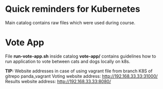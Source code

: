 # Quick reminders for Kubernetes 
Main catalog contains raw files which were used during course.

# Vote App
File **run-vote-app.sh** inside catalog **vote-app/** contains guidelines how to run application to vote between cats and dogs locally on k8s.

**TIP:** Website addresses in case of using vagrant file from branch K8S of gitrepo panda_vagrant
Voting website address: http://192.168.33.33:31000/
Results website address: http://192.168.33.33:8080/
